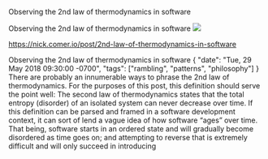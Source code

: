 Observing the 2nd law of thermodynamics in software

Observing the 2nd law of thermodynamics in software
![](../_resources/c4b16fb60579d069530efe4665afb29d.png)

[](../_resources/90f7f9aec069d3eaa5f0372a228d8221.bin)https://nick.comer.io/post/2nd-law-of-thermodynamics-in-software

Observing the 2nd law of thermodynamics in software { "date": "Tue, 29 May 2018 09:30:00 -0700", "tags": ["rambling", "patterns", "philosophy"] } There are probably an innumerable ways to phrase the 2nd law of thermodynamics. For the purposes of this post, this definition should serve the point well: The second law of thermodynamics states that the total entropy (disorder) of an isolated system can never decrease over time. If this definition can be parsed and framed in a software development context, it can sort of lend a vague idea of how software “ages” over time. That being, software starts in an ordered state and will gradually become disordered as time goes on; and attempting to reverse that is extremely difficult and will only succeed in introducing